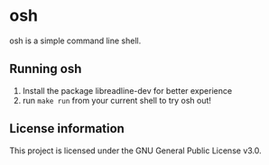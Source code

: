 # osh

osh is a simple command line shell.

## Running osh
1. Install the package libreadline-dev for better experience
2. run `make run` from your current shell to try osh out!

## License information
This project is licensed under the GNU General Public License v3.0.

